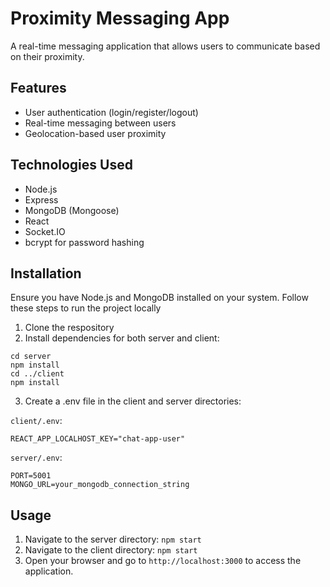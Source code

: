 # Proximity Messaging App
A real-time messaging application that allows users to communicate based on their proximity.

## Features
- User authentication (login/register/logout)
- Real-time messaging between users
- Geolocation-based user proximity

## Technologies Used
- Node.js
- Express
- MongoDB (Mongoose)
- React
- Socket.IO
- bcrypt for password hashing

## Installation
Ensure you have Node.js and MongoDB installed on your system. Follow these steps to run the project locally

1. Clone the respository
2. Install dependencies for both server and client:
```
cd server
npm install
cd ../client
npm install
```
3. Create a .env file in the client and server directories:

`client/.env`:
```
REACT_APP_LOCALHOST_KEY="chat-app-user"
```

`server/.env`:
```
PORT=5001
MONGO_URL=your_mongodb_connection_string
```

## Usage
1. Navigate to the server directory: `npm start`
2. Navigate to the client directory: `npm start`
3. Open your browser and go to `http://localhost:3000` to access the application.
